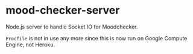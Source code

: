 # mood-checker-server
Node.js server to handle Socket IO for Moodchecker.

`Procfile` is not in use any more since this is now run on Google Compute Engine, not Heroku.
